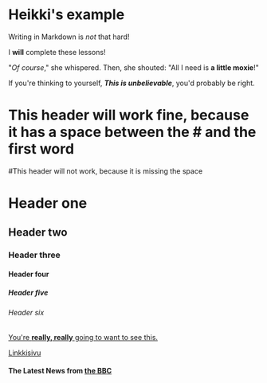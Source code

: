 # Heikki's example


Writing in Markdown is _not_ that hard!

I **will** complete these lessons!

"_Of course_," she whispered. Then, she shouted: "All I need is **a little moxie**!"

If you're thinking to yourself, **_This is unbelievable_**, you'd probably be right.

# This header will work fine, because it has a space between the # and the first word

#This header will not work, because it is missing the space

# Header one
## Header two
### Header three
#### Header four
##### Header five
###### Header six

[You're **really, really** going to want to see this.](https://www.dailykitten.com)

[Linkkisivu](linkit)

#### The Latest News from [the BBC](https://www.bbc.com/news)